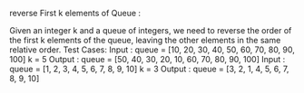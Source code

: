 reverse First k elements of Queue :

Given an integer k and a queue of integers, we need to reverse the order of the first k elements of the queue, leaving the other elements in the same relative order.
Test Cases:
Input :
queue = [10, 20, 30, 40, 50, 60, 70, 80, 90, 100]
k = 5
Output :
queue = [50, 40, 30, 20, 10, 60, 70, 80, 90, 100]
Input :
queue = [1, 2, 3, 4, 5, 6, 7, 8, 9, 10]
k = 3
Output :
queue = [3, 2, 1, 4, 5, 6, 7, 8, 9, 10]
